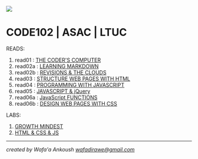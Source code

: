 ![](https://i.pinimg.com/564x/c5/96/23/c5962394563b3d8a5f8e4c5320023e17.jpg)

# CODE102 | ASAC | LTUC

READS:
1. read01 : [THE CODER'S COMPUTER](class01/read01.md)
2. read02a : [LEARNING MARKDOWN](class02/class02a/README.md)
3. read02b : [REVISIONS & THE CLOUDS](class02/class02b/README.md)
4. read03 : [STRUCTURE WEB PAGES WITH HTML](class03/README.md)
5. read04 : [PROGRAMMING WITH JAVASCRIPT](class04/README.md)
6. read05 : [JAVASCRIPT & jQuery](class05/README.md)
7. read06a : [JavaScript FUNCTIONS](class06/class06a.md)
8. read06b : [DESIGN WEB PAGES WITH CSS](class06/class06b.md)


LABS:

1.  [GROWTH MINDEST](class02/lab02a/README.md)
2.  [HTML & CSS & JS](https://wafaankoush99.github.io/Code102-lab/)

***

*created by Wafa'a Ankoush*
*wafadirawe@gmail.com*
